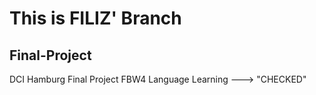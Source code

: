 # This is FILIZ' Branch

## Final-Project
DCI Hamburg Final Project FBW4 Language Learning
---> "CHECKED"